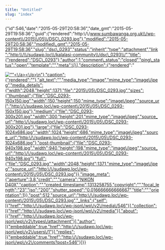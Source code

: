 ```yaml
---
title: "Untitled"
slug: "index"
---
```


{"id":546,"date":"2015-05-29T20:58:36","date\_gmt":"2015-05-29T19:58:36","guid":{"rendered":"http:\\/\\/www.sumbawanga.org.uk\\/wp-content\\/2015\\/05\\/DSC\_0293.jpg"},"modified":"2015-05-29T20:58:36","modified\_gmt":"2015-05-29T19:58:36","slug":"dsc\_0293","status":"inherit","type":"attachment","link":"http:\\/\\/sudawp.loc\\/kalalasi-community\\/dsc\_0293\\/","title":{"rendered":"DSC\_0293"},"author":1,"comment\_status":"closed","ping\_status":"open","template":"","meta":\[\],"description":{"rendered":"

[![\"\"](\"http:\/\/sudawp.loc\/wp-content\/2015\/05\/DSC_0293-300x201.jpg\")<\\/a><\\/p>\\n"},"caption":{"rendered":""},"alt\_text":"","media\_type":"image","mime\_type":"image\\/jpeg","media\_details":{"width":2048,"height":1371,"file":"2015\\/05\\/DSC\_0293.jpg","sizes":{"thumbnail":{"file":"DSC\_0293-150x150.jpg","width":150,"height":150,"mime\_type":"image\\/jpeg","source\_url":"http:\\/\\/sudawp.loc\\/wp-content\\/2015\\/05\\/DSC\_0293-150x150.jpg"},"medium":{"file":"DSC\_0293-300x201.jpg","width":300,"height":201,"mime\_type":"image\\/jpeg","source\_url":"http:\\/\\/sudawp.loc\\/wp-content\\/2015\\/05\\/DSC\_0293-300x201.jpg"},"large":{"file":"DSC\_0293-1024x686.jpg","width":1024,"height":686,"mime\_type":"image\\/jpeg","source\_url":"http:\\/\\/sudawp.loc\\/wp-content\\/2015\\/05\\/DSC\_0293-1024x686.jpg"},"post-thumbnail":{"file":"DSC\_0293-940x198.jpg","width":940,"height":198,"mime\_type":"image\\/jpeg","source\_url":"http:\\/\\/sudawp.loc\\/wp-content\\/2015\\/05\\/DSC\_0293-940x198.jpg"},"full":{"file":"DSC\_0293.jpg","width":2048,"height":1371,"mime\_type":"image\\/jpeg","source\_url":"http:\\/\\/sudawp.loc\\/wp-content\\/2015\\/05\\/DSC\_0293.jpg"}},"image\_meta":{"aperture":3.8,"credit":"","camera":"NIKON D40X","caption":"","created\_timestamp":1313258755,"copyright":"","focal\_length":"23","iso":"200","shutter\_speed":"0.016666666666667","title":"","orientation":1}},"post":512,"source\_url":"http:\\/\\/sudawp.loc\\/wp-content\\/2015\\/05\\/DSC\_0293.jpg","\_links":{"self":\[{"href":"http:\\/\\/sudawp.loc\\/wp-json\\/wp\\/v2\\/media\\/546"}\],"collection":\[{"href":"http:\\/\\/sudawp.loc\\/wp-json\\/wp\\/v2\\/media"}\],"about":\[{"href":"http:\\/\\/sudawp.loc\\/wp-json\\/wp\\/v2\\/types\\/attachment"}\],"author":\[{"embeddable":true,"href":"http:\\/\\/sudawp.loc\\/wp-json\\/wp\\/v2\\/users\\/1"}\],"replies":\[{"embeddable":true,"href":"http:\\/\\/sudawp.loc\\/wp-json\\/wp\\/v2\\/comments?post=546"}\]}}](http:\/\/sudawp.loc\/wp-content\/2015\/05\/DSC_0293.jpg)